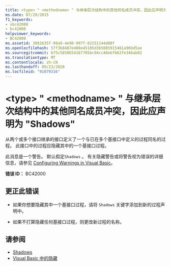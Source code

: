 ```yaml
---
title: <type> " <methodname> " 与继承层次结构中的其他同名成员冲突，因此应声明为 "Shadows"
ms.date: 07/20/2015
f1_keywords:
- vbc42000
- bc42000
helpviewer_keywords:
- BC42000
ms.assetid: 3081635f-99a9-4e90-997f-82251144d80f
ms.openlocfilehash: 57f3b8487e408e45185d3b5085915461a96bd5ae
ms.sourcegitcommit: bf5c5850654187705bc94cc40ebfb62fe346ab02
ms.translationtype: MT
ms.contentlocale: zh-CN
ms.lasthandoff: 09/23/2020
ms.locfileid: "91079316"
---
```

# <a name="type-methodname-conflicts-with-other-members-of-the-same-name-across-the-inheritance-hierarchy-and-so-should-be-declared-shadows"></a>\<type> " \<methodname> " 与继承层次结构中的其他同名成员冲突，因此应声明为 "Shadows"

从两个或多个接口继承的接口定义了一个与已在多个基接口中定义的过程同名的过程。 此接口中的过程应隐藏其中的一个基接口过程。  
  
 此消息是一个警告。 默认假定`Shadows` 。 有关隐藏警告或将警告视为错误的详细信息，请参见 [Configuring Warnings in Visual Basic](/visualstudio/ide/configuring-warnings-in-visual-basic)。  
  
 **错误 ID：** BC42000  
  
## <a name="to-correct-this-error"></a>更正此错误  
  
- 如果你想要隐藏其中一个基接口过程，请将 `Shadows` 关键字添加到新的过程声明中。  
  
- 如果不打算隐藏任何基接口过程，则更改新过程的名称。  
  
## <a name="see-also"></a>请参阅

- [Shadows](../language-reference/modifiers/shadows.md)
- [Visual Basic 中的隐藏](../programming-guide/language-features/declared-elements/shadowing.md)
